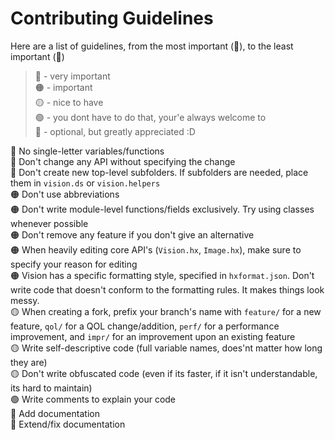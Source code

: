 # Contributing Guidelines

Here are a list of guidelines, from the most important (🔴), to the least important (🔵)

>   🔴 - very important  
>   🟠 - important  
>   🟡 - nice to have  
>   🟢 - you dont have to do that, your'e always welcome to  
>   🔵 - optional, but greatly appreciated :D  


🔴 No single-letter variables/functions  
🔴 Don't change any API without specifying the change  
🔴 Don't create new top-level subfolders. If subfolders are needed, place them in `vision.ds` or `vision.helpers`  
🟠 Don't use abbreviations  
🟠 Don't write module-level functions/fields exclusively. Try using classes whenever possible  
🟠 Don't remove any feature if you don't give an alternative  
🟠 When heavily editing core API's (`Vision.hx`, `Image.hx`), make sure to specify your reason for editing  
🟠 Vision has a specific formatting style, specified in `hxformat.json`. Don't write code that doesn't conform to the formatting rules. It makes things look messy.  
🟡 When creating a fork, prefix your branch's name with `feature/` for a new feature, `qol/` for a QOL change/addition, `perf/` for a performance improvement, and `impr/` for an improvement upon an existing feature   
🟡 Write self-descriptive code (full variable names, does'nt matter how long they are)  
🟡 Don't write obfuscated code (even if its faster, if it isn't understandable, its hard to maintain)  
🟢 Write comments to explain your code  
🔵 Add documentation  
🔵 Extend/fix documentation
